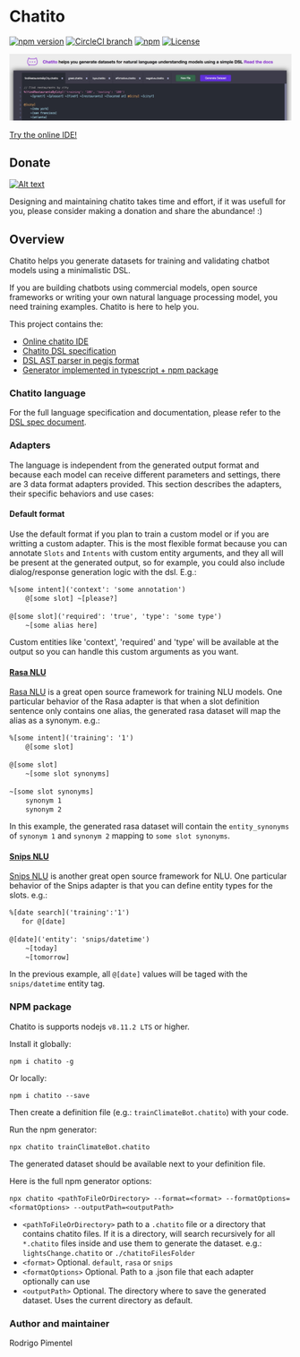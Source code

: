# Chatito

[![npm version](https://badge.fury.io/js/chatito.svg)](https://www.npmjs.com/package/chatito)
[![CircleCI branch](
https://img.shields.io/circleci/project/github/RedSparr0w/node-csgo-parser/master.svg
)](https://circleci.com/gh/rodrigopivi/workflows/Chatito)
[![npm](https://img.shields.io/npm/dm/chatito.svg)](https://www.npmjs.com/package/chatito)
[![License](https://img.shields.io/github/license/rodrigopivi/Chatito.svg)](https://www.npmjs.com/package/chatito)


[![Alt text](screenshot.jpg?raw=true "Screenshot of online IDE")](https://rodrigopivi.github.io/Chatito/)

[Try the online IDE!](https://rodrigopivi.github.io/Chatito/)

## Donate

[![Alt text](https://c5.patreon.com/external/logo/become_a_patron_button.png "Become a Patron!")](https://www.patreon.com/bePatron?u=13643440)

Designing and maintaining chatito takes time and effort, if it was usefull for you, please consider making a donation and share the abundance! :)

## Overview
Chatito helps you generate datasets for training and validating chatbot models using a minimalistic DSL.

If you are building chatbots using commercial models, open source frameworks or writing your own natural language processing model, you need training examples. Chatito is here to help you.

This project contains the:
- [Online chatito IDE](https://rodrigopivi.github.io/Chatito/)
 - [Chatito DSL specification](https://github.com/rodrigopivi/Chatito/blob/master/spec.md)
- [DSL AST parser in pegjs format](https://github.com/rodrigopivi/Chatito/blob/master/parser/chatito.pegjs)
 - [Generator implemented in typescript + npm package](https://github.com/rodrigopivi/Chatito/tree/master/src)

### Chatito language
For the full language specification and documentation, please refer to the [DSL spec document](https://github.com/rodrigopivi/Chatito/blob/master/spec.md).

### Adapters
The language is independent from the generated output format and because each model can receive different parameters and settings, there are 3 data format adapters provided. This section describes the adapters, their specific behaviors and use cases:

#### Default format
Use the default format if you plan to train a custom model or if you are writting a custom adapter. This is the most flexible format because you can annotate `Slots` and `Intents` with custom entity arguments, and they all will be present at the generated output, so for example, you could also include dialog/response generation logic with the dsl. E.g.:

```
%[some intent]('context': 'some annotation')
    @[some slot] ~[please?]

@[some slot]('required': 'true', 'type': 'some type')
    ~[some alias here]

```

Custom entities like 'context', 'required' and 'type' will be available at the output so you can handle this custom arguments as you want.

#### [Rasa NLU](https://rasa.com/docs/nlu/)
[Rasa NLU](https://rasa.com/docs/nlu/) is a great open source framework for training NLU models. 
One particular behavior of the Rasa adapter is that when a slot definition sentence only contains one alias, the generated rasa dataset will map the alias as a synonym. e.g.:

```
%[some intent]('training': '1')
    @[some slot]

@[some slot]
    ~[some slot synonyms]

~[some slot synonyms]
    synonym 1
    synonym 2
```

In this example, the generated rasa dataset will contain the `entity_synonyms` of `synonym 1` and `synonym 2` mapping to `some slot synonyms`.

#### [Snips NLU](https://snips-nlu.readthedocs.io/en/latest/)
[Snips NLU](https://snips-nlu.readthedocs.io/en/latest/) is another great open source framework for NLU. One particular behavior of the Snips adapter is that you can define entity types for the slots. e.g.:

```
%[date search]('training':'1')
   for @[date]

@[date]('entity': 'snips/datetime')
    ~[today]
    ~[tomorrow]
```

In the previous example, all `@[date]` values will be taged with the `snips/datetime` entity tag.

### NPM package

Chatito is supports nodejs `v8.11.2 LTS` or higher.

Install it globally:
```
npm i chatito -g
```
Or locally:
```
npm i chatito --save
````

Then create a definition file (e.g.: `trainClimateBot.chatito`) with your code.

Run the npm generator:

```
npx chatito trainClimateBot.chatito
```

The generated dataset should be available next to your definition file.

Here is the full npm generator options:
```
npx chatito <pathToFileOrDirectory> --format=<format> --formatOptions=<formatOptions> --outputPath=<outputPath>
```

 - `<pathToFileOrDirectory>` path to a `.chatito` file or a directory that contains chatito files. If it is a directory, will search recursively for all `*.chatito` files inside and use them to generate the dataset. e.g.: `lightsChange.chatito` or `./chatitoFilesFolder`
 - `<format>` Optional. `default`, `rasa` or `snips`
 - `<formatOptions>` Optional. Path to a .json file that each adapter optionally can use
 - `<outputPath>` Optional. The directory where to save the generated dataset. Uses the current directory as default.

### Author and maintainer
Rodrigo Pimentel